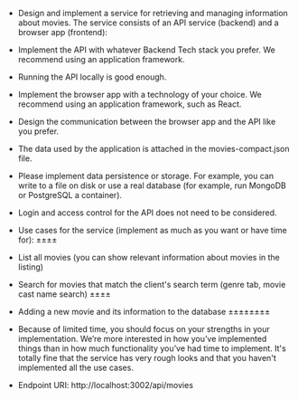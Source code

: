 - Design and implement a service for retrieving and managing information about movies. The service consists of an API service (backend) and a browser app (frontend):
- Implement the API with whatever Backend Tech stack you prefer. We recommend using an application framework.
- Running the API locally is good enough.
- Implement the browser app with a technology of your choice. We recommend using an application framework, such as React.
- Design the communication between the browser app and the API like you prefer.
- The data used by the application is attached in the movies-compact.json file.
- Please implement data persistence or storage. For example, you can write to a file on disk or use a real database (for example, run MongoDB or PostgreSQL a container).
- Login and access control for the API does not need to be considered.
- Use cases for the service (implement as much as you want or have time for): ±±±±
- List all movies (you can show relevant information about movies in the listing)
- Search for movies that match the client's search term (genre tab, movie cast name search) ±±±±
- Adding a new movie and its information to the database ±±±±±±±±
- Because of limited time, you should focus on your strengths in your implementation. We’re more interested in how you’ve implemented things than in how much functionality you’ve had time to implement. It's totally fine that the service has very rough looks and that you haven't implemented all the use cases.

- Endpoint URI: http://localhost:3002/api/movies  
